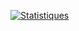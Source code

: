 [![Statistiques](https://github-readme-stats.vercel.app/api?username=HackerGen&count_private=true&show_icons=true&theme=tokyonight&hide=stars&include_all_commits=true&show_owner=true&card_width=10)](https://github.com/anuraghazra/github-readme-stats)

<!--
**HackerGen/HackerGen** is a ✨ _special_ ✨ repository because its `README.md` (this file) appears on your GitHub profile.

Here are some ideas to get you started:

- 🔭 I’m currently working on ...
- 🌱 I’m currently learning ...
- 👯 I’m looking to collaborate on ...
- 🤔 I’m looking for help with ...
- 💬 Ask me about ...
- 📫 How to reach me: ...
- 😄 Pronouns: ...
- ⚡ Fun fact: ...
-->
